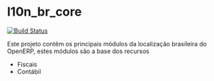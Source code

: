 l10n_br_core
============

[![Build Status](https://travis-ci.org/openerpbrasil/l10n_br_core.png?branch=7.0)](https://travis-ci.org/openerpbrasil/l10n_br_core)

Este projeto contêm os principais módulos da localização brasileira do OpenERP, estes módulos são a base dos recursos

* Fiscais
* Contábil
